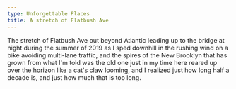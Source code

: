 ```yaml
---
type: Unforgettable Places
title: A stretch of Flatbush Ave
---
```


The stretch of Flatbush Ave out beyond Atlantic leading up to the bridge at night during the summer of 2019 as I sped downhill in the rushing wind on a bike avoiding multi-lane traffic, and the spires of the New Brooklyn that has grown from what I'm told was the old one just in my time here reared up over the horizon like a cat's claw looming, and I realized just how long half a decade is, and just how much that is too long.
